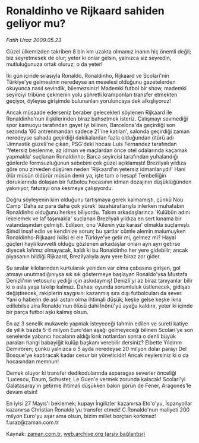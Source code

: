 # Ronaldinho ve Rijkaard sahiden geliyor mu?

*Fatih Uraz 2009.05.23*

<tr><td class="metin" colspan="2" style="padding-top: 20px; padding-left: 5px; padding-right: 10px;">Güzel ülkemizden takriben 8 bin km uzakta olmamız inanın hiç önemli değil; biz seyretmesek de olur; yeter ki onlar gelsin, yalnızca siz seyredin, mutluluğunuza ortak oluruz; o da yeter!</td></tr><tr><td class="metin" colspan="2" style="padding-top: 20px; padding-left: 5px; padding-right: 10px;"><p>İki gün içinde sırasıyla Ronaldo, Ronaldinho, Rijkaard ve Scolari'nin Türkiye'ye gelmesinin neredeyse an meselesi olduğunu gazetelerden okuyunca nasıl sevindik, bilemezsiniz! Mademki futbol bir show, mademki seyirciyi tribüne çekmenin yolu şöhretli kramponları transfer etmekten geçiyor, öyleyse girişimde bulunanları yoruluncaya dek alkışlıyoruz!
<p>Ancak müsaade ederseniz beraber gelecekleri söylenen Rijkaard ile Ronaldinho'nun ilişkilerinden biraz bahsetmek isteriz. Çalışmayı sevmediği spor kamuoyu tarafından gayet iyi bilinen, Barcelona'da geçirdiği son sezonda '60 antrenmandan sadece 21'ine katılan', salonda geçirdiği zaman neredeyse sahada geçirdiği dakikalardan fazla olduğundan ötürü adı 'Jimnastik güzeli'ne çıkan, PSG'deki hocası Luis Fernandez tarafından 'Yetersiz beslenme, az idman ve maçlardan önce otel odalarında kaçamak yapmakla' suçlanan Ronaldinho; Barca seyircisi tarafından yuhalandığı günlerde formsuzluğunun sebebini çok güzel açıklamıştı! Brezilyalı yıldıza göre onu zirveden düşüren neden 'Rijkaard'ın yetersiz idmanlarıydı!' Hani ölür müsün öldürür müsün denir ya, işte tam o hesap! Tembelliğin doruklarında dolaşan bir futbolcu hocasının idman dozajının düşüklüğünden yakınıyor, faturayı ona kesmeye çalışıyordu.
<p>Doğru söyleyenin kim olduğunu tartışmaya gerek kalmamıştı, çünkü Nou Camp 'Daha az para daha çok yürek' tezahüratlarıyla inlerken muhatabın Ronaldinho olduğunu herkes biliyordu. Takım arkadaşlarınca 'Kulübün adını lekelemek ve laf taşımakla' suçlanan Brezilyalı yıldıza en sert kınama bir vatandaşından gelmişti. Edilson, onu 'Ailenin yüz karası' olmakla suçlamıştı. Şimdi insaf edin ve kendinize sorun; bu şartlar cümle alemin malumuyken Ronaldinho-Rijkaard ikilisi el ele Türkiye'ye gelir mi, gelmez mi? Hayal güçleri hayli kuvvetli olduğu gözlenen arkadaşlar onları ayrı ayrı getirse diyecek lafımız olmayacak, kaldı ki bu Ronaldinho her yere gidebilir; ancak piyasanın bildiği Rijkaard, Brezilyalıyla aynı yere biraz zor gider.
<p>Şu sıralar kilolarından kurtularak yeniden var olma çabasına girişen, gol atmayı unutmadığınıysa sık sık göstermeye başlayan Ronaldo'ysa Mustafa Denizli'nin vetosunu yediği için askıdaymış! Denizli'yi az biraz tanıyanlar bilir ki o asla yaşa takılıp kalmaz. Dahası oyunda sorumluluk üstlenecek, gidişatı değiştirecek, rakiplerin saygısını kazanmış sıra dışı futbolcuları da sever. Yani o haberin de aslı astarı olma ihtimali düşük; keşke gelse keşke ikna edilebilse zira Ronaldo'nun ölüsü dahi İnönü'yü ayağa kaldırır, yeter ki içinde bir parça futbol aşkı kalmış olsun.
<p>En az 3 senelik mukavele yapmak isteyeceği tahmin edilen ve sureti katiye de yıllık bazda 5-6 milyon Euro'dan aşağı gelmeyeceği bilinen Scolari'ye son senelerde yabancı hocaların aldığı kırık notlardan sonra o denli büyük paraları hangi babayiğit kulüp başkanı verebilir dersiniz? Elbette Yıldırım Demirören; çünkü yalnızca o 5 ayda neredeyse 20 milyon dolar parayı Del Bosque'ye kaptıracak kadar cesur bir yöneticidir! Ancak neylersiniz ki o da hocasından memnun!
<p>Demek oluyor ki transfer dedikodularında asparagas severler önceliği 'Lucescu, Daum, Schuster, Le Guen'e vermek zorunda kalacak! Scolari'yi Galatasaray'ın getirme ihtimali düşükken bakın görün de Fener, Aragones'le devam etsin!
<p>En iyisi 27 Mayıs'ı beklemek; kupayı İngilizler kazanırsa Eto'o'yu, İspanyollar kazanırsa Christian Ronaldo'yu transfer etmek! C.Ronaldo'nun maliyeti 200 milyon Euro'yu aşar ama olsun, bizim millet borçtan korkmaz! f.uraz@zaman.com.tr<br/></p></p></p></p></p></p></p></td></tr>

Kaynak: [zaman.com.tr](http://zaman.com.tr/yazar.do?yazino=850748), [web.archive.org (arşiv bağlantısı)](http://web.archive.org/web/20090529190721/http://www.zaman.com.tr:80/yazar.do?yazino=850748)
